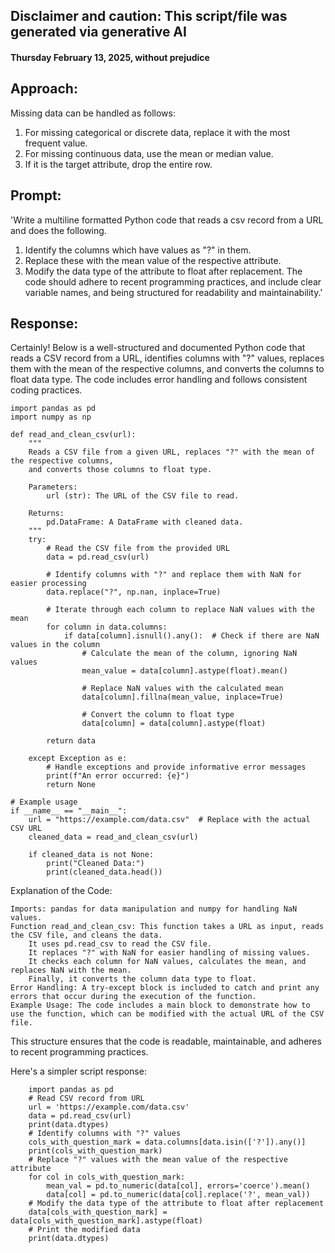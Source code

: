 ## Disclaimer and caution: This script/file was generated via generative AI 
####   Thursday February 13, 2025, without prejudice

## Approach:
Missing data can be handled as follows:
1. For missing categorical or discrete data, replace it with the most frequent value.
1. For missing continuous data, use the mean or median value.
1. If it is the target attribute, drop the entire row.

##   Prompt: 

'Write a multiline formatted Python code that reads a csv record from a URL and does the following.
1. Identify the columns which have values as "?" in them.
2. Replace these with the mean value of the respective attribute. 
2. Modify the data type of the attribute to float after replacement.
The code should adhere to recent programming practices, and include clear variable names, and being structured for readability and maintainability.'



##  Response:
Certainly! Below is a well-structured and documented Python code that reads a CSV record from a URL, identifies columns with "?" values, replaces them with the mean of the respective columns, and converts the columns to float data type. The code includes error handling and follows consistent coding practices.

```
import pandas as pd
import numpy as np

def read_and_clean_csv(url):
    """
    Reads a CSV file from a given URL, replaces "?" with the mean of the respective columns,
    and converts those columns to float type.

    Parameters:
        url (str): The URL of the CSV file to read.

    Returns:
        pd.DataFrame: A DataFrame with cleaned data.
    """
    try:
        # Read the CSV file from the provided URL
        data = pd.read_csv(url)

        # Identify columns with "?" and replace them with NaN for easier processing
        data.replace("?", np.nan, inplace=True)

        # Iterate through each column to replace NaN values with the mean
        for column in data.columns:
            if data[column].isnull().any():  # Check if there are NaN values in the column
                # Calculate the mean of the column, ignoring NaN values
                mean_value = data[column].astype(float).mean()
                
                # Replace NaN values with the calculated mean
                data[column].fillna(mean_value, inplace=True)
                
                # Convert the column to float type
                data[column] = data[column].astype(float)

        return data

    except Exception as e:
        # Handle exceptions and provide informative error messages
        print(f"An error occurred: {e}")
        return None

# Example usage
if __name__ == "__main__":
    url = "https://example.com/data.csv"  # Replace with the actual CSV URL
    cleaned_data = read_and_clean_csv(url)
    
    if cleaned_data is not None:
        print("Cleaned Data:")
        print(cleaned_data.head())
```

Explanation of the Code:

    Imports: pandas for data manipulation and numpy for handling NaN values.
    Function read_and_clean_csv: This function takes a URL as input, reads the CSV file, and cleans the data.
        It uses pd.read_csv to read the CSV file.
        It replaces "?" with NaN for easier handling of missing values.
        It checks each column for NaN values, calculates the mean, and replaces NaN with the mean.
        Finally, it converts the column data type to float.
    Error Handling: A try-except block is included to catch and print any errors that occur during the execution of the function.
    Example Usage: The code includes a main block to demonstrate how to use the function, which can be modified with the actual URL of the CSV file.

This structure ensures that the code is readable, maintainable, and adheres to recent programming practices.


Here's a simpler script response:

```
    import pandas as pd
    # Read CSV record from URL
    url = 'https://example.com/data.csv'
    data = pd.read_csv(url)
    print(data.dtypes)
    # Identify columns with "?" values
    cols_with_question_mark = data.columns[data.isin(['?']).any()]
    print(cols_with_question_mark)
    # Replace "?" values with the mean value of the respective attribute
    for col in cols_with_question_mark:
        mean_val = pd.to_numeric(data[col], errors='coerce').mean()
        data[col] = pd.to_numeric(data[col].replace('?', mean_val))
    # Modify the data type of the attribute to float after replacement
    data[cols_with_question_mark] = data[cols_with_question_mark].astype(float)
    # Print the modified data
    print(data.dtypes)
```